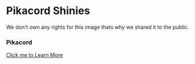 # Pikacord Shinies
We don't own any rights for this image thats why we shared it to the public.

### Pikacord
[Click me to Learn More](https://www.pikacord.xyz/)
